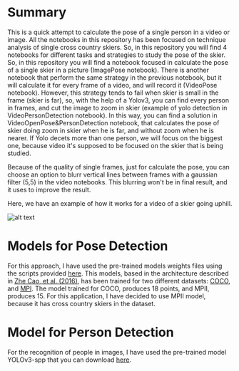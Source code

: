 # Summary

This is a quick attempt to calculate the pose of a single person in a video or image. All the notebooks in this repository has been focused on technique analysis of single cross country skiers. So, in this repository you will find 4 notebooks for different tasks and strategies to study the pose of the skier. So, in this repository you will find a notebook focused in calculate the pose of a single skier in a picture (ImagePose notebook). There is another notebook that perform the same strategy in the previous notebook, but it will calculate it for every frame of a video, and will record it (VideoPose notebook). However, this strategy tends to fail when skier is small in the frame (skier is far), so, with the help of a Yolov3, you can find every person in frames, and cut the image to zoom in skier (example of yolo detection in VideoPersonDetection notebook). In this way, you can find a solution in VideoOpenPose&PersonDetection notebook, that calculates the pose of skier doing zoom in skier when he is far, and without zoom when he is nearer. If Yolo decets more than one person, we will focus on the biggest one, because video it's supposed to be focused on the skier that is being studied.

Because of the quality of single frames, just for calculate the pose, you can choose an option to blurr vertical lines between frames with a gaussian filter (5,5) in the video notebooks. This blurring won't be in final result, and it uses to improve the result.

Here, we have an example of how it works for a video of a skier going uphill.

![alt text](https://github.com/TuronLab/PoseDetection/blob/main/Example.gif "Example Video Pose detection")

# Models for Pose Detection

For this approach, I have used the pre-trained models weights files using the scripts provided [here](https://github.com/CMU-Perceptual-Computing-Lab/openpose/tree/master/models). This models, based in the architecture described in [Zhe Cao, et al. (2016)](https://arxiv.org/abs/1611.08050), has been trained for two different datasets: [COCO](https://cocodataset.org/#keypoints-2018), and [MPI](http://human-pose.mpi-inf.mpg.de/). The model trained for COCO, produces 18 points, and MPII, produces 15. For this application, I have decided to use MPII model, because it has cross country skiers in the dataset.

# Model for Person Detection

For the recognition of people in images, I have used the pre-trained model YOLOv3-spp that you can download [here](https://pjreddie.com/darknet/yolo/).
